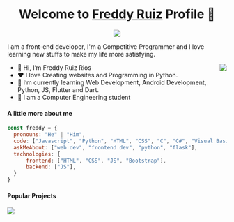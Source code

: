 <p align="center">
  <h1 align="center">Welcome to <a href="https://github.com/freddyruizrios">Freddy Ruiz</a> Profile 🦈</h1>
</p>

<p align="center">
  <a align="center" href="https://github.com/DenverCoder1/readme-typing-svg"><img src="https://readme-typing-svg.herokuapp.com?&font=IBM+Plex+Sans&color=F72EE2&size=25&lines=Welcome+to+my+GitHub+Profile!;I'm+a+Front+end+developer;I'm+a+competitive+programmer;I+love+learning+new+stuffs+to+make+my+life+more+satisfying" /></a>
</p>

<p>I am a front-end developer, I'm a Competitive Programmer and I love learning new stuffs to make my life more satisfying.</p>

<img align="right" src="https://media.giphy.com/media/lIbVrBqGGHUl2/giphy.gif">





<ul>
  <li>👋 Hi, I’m Freddy Ruiz Rios</li>
  <li>❤️ I love Creating websites and Programming in Python.</li>
  <li>🌱 I’m currently learning Web Development, Android Development, Python, JS, Flutter and Dart.</li>
  <li>💼 I am a Computer Engineering student</li>
  <!--<li>🧐 Portfolio Website, https://mrbluebird2.github.io</li>-->
</ul>

#### A little more about me
```javascript
const freddy = {
  pronouns: "He" | "Him",
  code: ["Javascript", "Python", "HTML", "CSS", "C", "C#", "Visual Basic", "MATLAB", "Octave", "Java", "Kotlin"],
  askMeAbout: ["web dev", "frontend dev", "python", "flask"],
  technologies: {
      frontend: ["HTML", "CSS", "JS", "Bootstrap"],
      backend: ["JS"],
  }
}
```
#### Popular Projects
<a href="https://github.com/freddyruizrios/SenasPinoleras">
  <!-- Change the `github-readme-stats.anuraghazra1.vercel.app` to `github-readme-stats.vercel.app`  -->
  <img align="center" src="https://github-readme-stats.vercel.app/api/pin/?username=freddyruizrios&repo=SenasPinoleras&theme=onedark" />
</a>    



